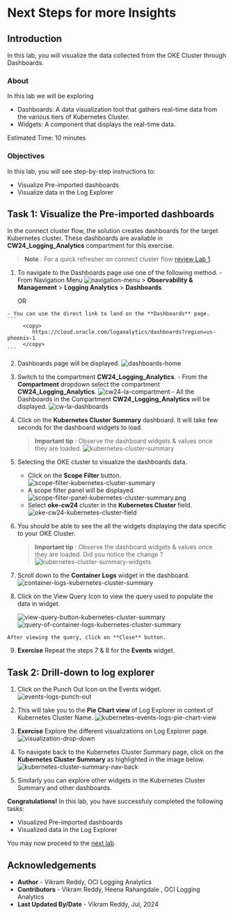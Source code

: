 # Next Steps for more Insights

## Introduction

In this lab, you will visualize the data collected from the OKE Cluster through Dashboards.

### About
In this lab we will be exploring

  - Dashboards: A data visualization tool that gathers real-time data from the various tiers of Kubernetes Cluster.
  - Widgets: A component that displays the real-time data.

Estimated Time: 10 minutes

### Objectives

In this lab, you will see step-by-step instructions to:

   - Visualize Pre-imported dashboards
   - Visualize data in the Log Explorer


## Task 1: Visualize the Pre-imported dashboards

  In the connect cluster flow, the solution creates dashboards for the target Kubernetes cluster. These dashboards are available in **CW24\_Logging\_Analytics** compartment for this exercise.
  > **Note** : For a quick refresher on connect cluster flow [review Lab 1](?lab=log-explorer-gui).

  1. To navigate to the Dashboards page use one of the following method.
    - From Navigation Menu ![navigation-menu](images/navigation-menu.png) > **Observability & Management** > **Logging Analytics** > **Dashboards**.
   
        OR
   
    - You can use the direct link to land on the **Dashboards** page.
    ```
         <copy>
            https://cloud.oracle.com/loganalytics/dashboards?region=us-phoenix-1
         </copy>   
    ```
  2. Dashboards page will be displayed.
   ![dashboards-home](images/dashboards-home.png) 

  3. Switch to the compartment **CW24\_Logging\_Analytics**.
    - From the **Compartment** dropdown select the compartment **CW24\_Logging\_Analytics**.
      ![cw24-la-compartment](images/cw24-la-compartment.png)
    - All the Dashboards in the Compartment **CW24\_Logging\_Analytics** will be displayed.
      ![cw-la-dashboards](images/cw-la-dashboards.png)

  4. Click on the **Kubernetes Cluster Summary** dashboard. It will take few seconds for the dashboard widgets to load.
      > **Important tip** : Observe the dashboard widgets & values once they are loaded.
      ![kubernetes-cluster-summary](images/kubernetes-cluster-summary.png)

  5. Selecting the OKE cluster to visualize the dashboards data. 
      - Click on the **Scope Filter** button.
        ![scope-filter-kubernetes-cluster-summary](images/scope-filter-kubernetes-cluster-summary.png)
      - A scope filter panel will be displayed.
        ![scope-filter-panel-kubernetes-cluster-summary.png](images/scope-filter-panel-kubernetes-cluster-summary.png)
      - Select **oke-cw24** cluster in the **Kubernetes Cluster** field.
        ![oke-cw24-kubernetes-cluster-field](images/oke-cw24-kubernetes-cluster-field.png) 
         
  6. You should be able to see the all the widgets displaying the data specific to your OKE Cluster.
      > **Important tip** : Observe the dashboard widgets & values once they are loaded. Did you notice the change ?
      ![kubernetes-cluster-summary-widgets](images/kubernetes-cluster-summary-widgets.png)

  7. Scroll down to the **Container Logs** widget in the dashboard.
      ![container-logs-kubernetes-cluster-summary](images/container-logs-kubernetes-cluster-summary.png)    

  8. Click on the View Query Icon to view the query used to populate the data in widget.

      ![view-query-button-kubernetes-cluster-summary](images/view-query-button-kubernetes-cluster-summary.png)
      ![query-of-container-logs-kubernetes-cluster-summary](images/query-of-container-logs-kubernetes-cluster-summary.png)

    After viewing the query, click on **Close** button.

  9. **Exercise** Repeat the steps 7 & 8 for the **Events** widget.  

   



## Task 2: Drill-down to log explorer 
  1. Click on the Punch Out Icon on the Events widget.
      ![events-logs-punch-out](images/events-logs-punch-out.png) 

  2. This will take you to the **Pie Chart view** of Log Explorer in context of Kubernetes Cluster Name.
    ![kubernetes-events-logs-pie-chart-view](images/kubernetes-events-logs-pie-chart-view.png)

  3. **Exercise** Explore the different visualizations on Log Explorer page.
    ![visualization-drop-down](images/visualization-drop-down.png)
  
  4. To navigate back to the Kubernetes Cluster Summary page, click on the **Kubernetes Cluster Summary** as highlighted in the image below.
    ![kubernetes-cluster-summary-nav-back](images/kubernetes-cluster-summary-nav-back.png)

  5. Similarly you can explore other widgets in the Kubernetes Cluster Summary and other dashboards. 

**Congratulations!** In this lab, you have successfuly completed the following tasks:
  - Visualized Pre-imported dashboards
  - Visualized data in the Log Explorer
  
  You may now proceed to the [next lab](#next).

## Acknowledgements
* **Author** - Vikram Reddy, OCI Logging Analytics
* **Contributors** -  Vikram Reddy, Heena Rahangdale , OCI Logging Analytics
* **Last Updated By/Date** - Vikram Reddy, Jul, 2024